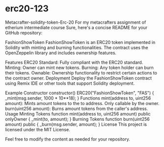 # erc20-123
Metacrafter-solidity-token-Erc-20
For my metacrafters assignment of etherium intermediate course Sure, here's a concise README for your GitHub repository:

FashionShowToken
FashionShowToken is an ERC20 token implemented in Solidity with minting and burning functionalities. The contract uses the OpenZeppelin library and includes ownership features.

Features
ERC20 Standard: Fully compliant with the ERC20 standard.
Minting: Owner can mint new tokens.
Burning: Any token holder can burn their tokens.
Ownable: Ownership functionality to restrict certain actions to the contract owner.
Deployment
Deploy the FashionShowToken contract using Remix IDE or other tools that support Solidity deployment.

Example Constructor
constructor() ERC20("FashionShowToken", "FAS") {
    _mint(msg.sender, 1000 * 10**18);
}
Functions
mint(address to, uint256 amount): Mints amount tokens to the to address. Only callable by the owner.
burn(uint256 amount): Burns amount tokens from the caller's address.
Usage
Minting Tokens
function mint(address to, uint256 amount) public onlyOwner {
    _mint(to, amount);
}
Burning Tokens
function burn(uint256 amount) public {
    _burn(msg.sender, amount);
}
License
This project is licensed under the MIT License.

Feel free to modify the content as needed for your repository.

